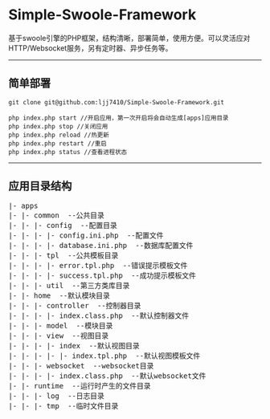 # Simple-Swoole-Framework
基于swoole引擎的PHP框架，结构清晰，部署简单，使用方便。可以灵活应对HTTP/Websocket服务，另有定时器、异步任务等。

-----------
## 简单部署
<pre><code>git clone git@github.com:ljj7410/Simple-Swoole-Framework.git</code></pre>
<pre><code>php index.php start //开启应用，第一次开启将会自动生成[apps]应用目录
php index.php stop //关闭应用
php index.php reload //热更新
php index.php restart //重启
php index.php status //查看进程状态</code></pre>

----------
## 应用目录结构
<pre>
|- apps
|- |- common  --公共目录
|- |- |- config  --配置目录
|- |- |- |- config.ini.php  --配置文件
|- |- |- |- database.ini.php  --数据库配置文件
|- |- |- tpl  --公共模板目录
|- |- |- |- error.tpl.php  --错误提示模板文件
|- |- |- |- success.tpl.php  --成功提示模板文件
|- |- |- util  --第三方类库目录
|- |- home  --默认模块目录
|- |- |- controller  --控制器目录
|- |- |- |- index.class.php  --默认控制器文件
|- |- |- model  --模块目录
|- |- |- view  --视图目录
|- |- |- |- index  --默认视图目录
|- |- |- |- |- index.tpl.php  --默认视图模板文件
|- |- |- websocket  --websocket目录
|- |- |- |- index.class.php  --默认websocket文件
|- |- runtime  --运行时产生的文件目录
|- |- |- log  --日志目录
|- |- |- tmp  --临时文件目录
</pre>

